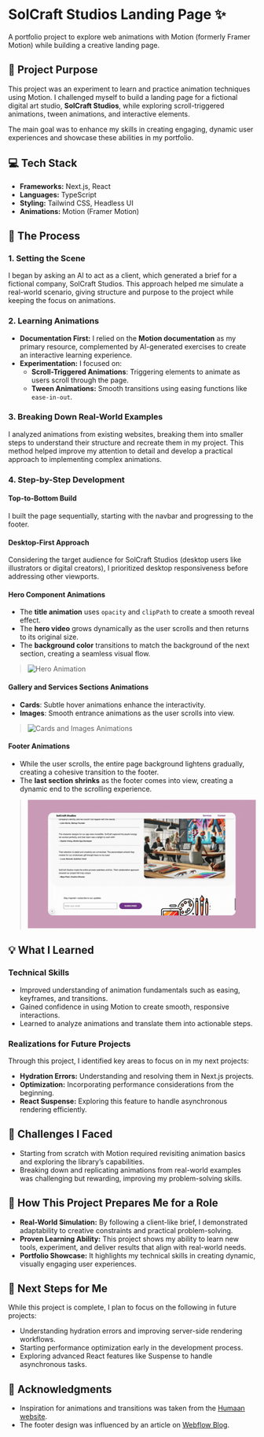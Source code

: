 # SolCraft Studios Landing Page ✨

A portfolio project to explore web animations with Motion (formerly Framer Motion) while building a creative landing page.

## 🎯 **Project Purpose**

This project was an experiment to learn and practice animation techniques using Motion. I challenged myself to build a landing page for a fictional digital art studio, **SolCraft Studios**, while exploring scroll-triggered animations, tween animations, and interactive elements.

The main goal was to enhance my skills in creating engaging, dynamic user experiences and showcase these abilities in my portfolio.

## 💻 **Tech Stack**

- **Frameworks:** Next.js, React
- **Languages:** TypeScript
- **Styling:** Tailwind CSS, Headless UI
- **Animations:** Motion (Framer Motion)

## 📖 **The Process**

### 1. **Setting the Scene**

I began by asking an AI to act as a client, which generated a brief for a fictional company, SolCraft Studios. This approach helped me simulate a real-world scenario, giving structure and purpose to the project while keeping the focus on animations.

### 2. **Learning Animations**

- **Documentation First:** I relied on the **Motion documentation** as my primary resource, complemented by AI-generated exercises to create an interactive learning experience.
- **Experimentation:** I focused on:
  - **Scroll-Triggered Animations**: Triggering elements to animate as users scroll through the page.
  - **Tween Animations:** Smooth transitions using easing functions like `ease-in-out`.

### 3. **Breaking Down Real-World Examples**

I analyzed animations from existing websites, breaking them into smaller steps to understand their structure and recreate them in my project. This method helped improve my attention to detail and develop a practical approach to implementing complex animations.

### 4. **Step-by-Step Development**

#### **Top-to-Bottom Build**

I built the page sequentially, starting with the navbar and progressing to the footer.

#### **Desktop-First Approach**

Considering the target audience for SolCraft Studios (desktop users like illustrators or digital creators), I prioritized desktop responsiveness before addressing other viewports.

#### **Hero Component Animations**

- The **title animation** uses `opacity` and `clipPath` to create a smooth reveal effect.
- The **hero video** grows dynamically as the user scrolls and then returns to its original size.
- The **background color** transitions to match the background of the next section, creating a seamless visual flow.

> ![Hero Animation](./public/hero-gif.gif)

#### **Gallery and Services Sections Animations**

- **Cards**: Subtle hover animations enhance the interactivity.
- **Images**: Smooth entrance animations as the user scrolls into view.

> ![Cards and Images Animations](./public/cards-animations.gif)

#### **Footer Animations**

- While the user scrolls, the entire page background lightens gradually, creating a cohesive transition to the footer.
- The **last section shrinks** as the footer comes into view, creating a dynamic end to the scrolling experience.

> ![Footer Animations](./public/footer-gif.gif)

## 💡 **What I Learned**

### **Technical Skills**

- Improved understanding of animation fundamentals such as easing, keyframes, and transitions.
- Gained confidence in using Motion to create smooth, responsive interactions.
- Learned to analyze animations and translate them into actionable steps.

### **Realizations for Future Projects**

Through this project, I identified key areas to focus on in my next projects:

- **Hydration Errors:** Understanding and resolving them in Next.js projects.
- **Optimization:** Incorporating performance considerations from the beginning.
- **React Suspense:** Exploring this feature to handle asynchronous rendering efficiently.

## 🔧 **Challenges I Faced**

- Starting from scratch with Motion required revisiting animation basics and exploring the library’s capabilities.
- Breaking down and replicating animations from real-world examples was challenging but rewarding, improving my problem-solving skills.

## 🌟 **How This Project Prepares Me for a Role**

- **Real-World Simulation:** By following a client-like brief, I demonstrated adaptability to creative constraints and practical problem-solving.
- **Proven Learning Ability:** This project shows my ability to learn new tools, experiment, and deliver results that align with real-world needs.
- **Portfolio Showcase:** It highlights my technical skills in creating dynamic, visually engaging user experiences.

## 🌱 **Next Steps for Me**

While this project is complete, I plan to focus on the following in future projects:

- Understanding hydration errors and improving server-side rendering workflows.
- Starting performance optimization early in the development process.
- Exploring advanced React features like Suspense to handle asynchronous tasks.

## 🤝 **Acknowledgments**

- Inspiration for animations and transitions was taken from the [Humaan website](https://www.humaan.com/).
- The footer design was influenced by an article on [Webflow Blog](https://webflow.com/blog/website-footer-design-examples?utm_source=google&utm_medium=search&utm_campaign=SS-GoogleSearch-Nonbrand-DynamicSearchAds-Tier2&utm_term=aud-520005535089:dsa-1729073405028___617245336990__&gad_source=1&gclid=CjwKCAiAjeW6BhBAEiwAdKltMnHNAQZYVJdNAhlII38MCmp-oYFeaFG9kxv2VNC6RgVHzJejJR59XBoC07EQAvD_BwE).
